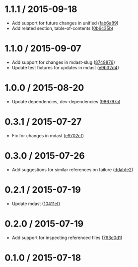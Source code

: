 <!--mdast setext-->

<!--lint disable no-multiple-toplevel-headings-->

1.1.1 / 2015-09-18
==================

*   Add support for future changes in unified ([fab6a89](https://github.com/wooorm/mdast-validate-links/commit/fab6a89))
*   Add related section, table-of-contents ([0b6c35b](https://github.com/wooorm/mdast-validate-links/commit/0b6c35b))

1.1.0 / 2015-09-07
==================

*   Add support for changes in mdast-slug ([8749876](https://github.com/wooorm/mdast-validate-links/commit/8749876))
*   Update test fixtures for updates in mdast ([e9b32d4](https://github.com/wooorm/mdast-validate-links/commit/e9b32d4))

1.0.0 / 2015-08-20
==================

*   Update dependencies, dev-dependencies ([986797a](https://github.com/wooorm/mdast-validate-links/commit/986797a))

0.3.1 / 2015-07-27
==================

*   Fix for changes in mdast ([e9702cf](https://github.com/wooorm/mdast-validate-links/commit/e9702cf))

0.3.0 / 2015-07-26
==================

*   Add suggestions for similar references on failure ([ddabfe2](https://github.com/wooorm/mdast-validate-links/commit/ddabfe2))

0.2.1 / 2015-07-19
==================

*   Update mdast ([10411ef](https://github.com/wooorm/mdast-validate-links/commit/10411ef))

0.2.0 / 2015-07-19
==================

*   Add support for inspecting referenced files ([763c0d1](https://github.com/wooorm/mdast-validate-links/commit/763c0d1))

0.1.0 / 2015-07-18
==================
